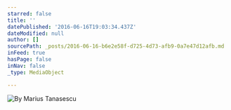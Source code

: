 ```yaml
---
starred: false
title: ''
datePublished: '2016-06-16T19:03:34.437Z'
dateModified: null
author: []
sourcePath: _posts/2016-06-16-b6e2e58f-d725-4d73-afb9-0a7e47d12afb.md
inFeed: true
hasPage: false
inNav: false
_type: MediaObject

---
```

![By Marius Tanasescu](https://the-grid-user-content.s3-us-west-2.amazonaws.com/a01ec0e1-e779-4428-875e-3229dbfeb0bb.jpg)